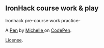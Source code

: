 IronHack course work & play
---------------------------
Ironhack pre-course work practice-

A [Pen](https://codepen.io/michellebroczek/pen/dvoLzr) by [Michelle ](http://codepen.io/michellebroczek) on [CodePen](http://codepen.io/).

[License](https://codepen.io/michellebroczek/pen/dvoLzr/license).